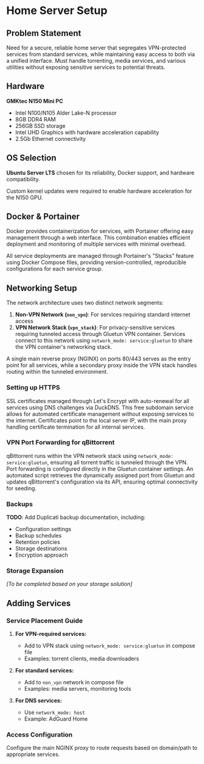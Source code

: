 # Home Server Setup

## Problem Statement
Need for a secure, reliable home server that segregates VPN-protected services from standard services, while maintaining easy access to both via a unified interface. Must handle torrenting, media services, and various utilities without exposing sensitive services to potential threats.

## Hardware
**GMKtec N150 Mini PC**
- Intel N100/N105 Alder Lake-N processor
- 8GB DDR4 RAM
- 256GB SSD storage
- Intel UHD Graphics with hardware acceleration capability
- 2.5Gb Ethernet connectivity

## OS Selection
**Ubuntu Server LTS** chosen for its reliability, Docker support, and hardware compatibility. 

Custom kernel updates were required to enable hardware acceleration for the N150 GPU.

## Docker & Portainer
Docker provides containerization for services, with Portainer offering easy management through a web interface. This combination enables efficient deployment and monitoring of multiple services with minimal overhead.

All service deployments are managed through Portainer's "Stacks" feature using Docker Compose files, providing version-controlled, reproducible configurations for each service group.

## Networking Setup
The network architecture uses two distinct network segments:
1. **Non-VPN Network (`non_vpn`)**: For services requiring standard internet access
2. **VPN Network Stack (`vpn_stack`)**: For privacy-sensitive services requiring tunneled access through Gluetun VPN container. Services connect to this network using `network_mode: service:gluetun` to share the VPN container's networking stack.

A single main reverse proxy (NGINX) on ports 80/443 serves as the entry point for all services, while a secondary proxy inside the VPN stack handles routing within the tunneled environment.

### Setting up HTTPS
SSL certificates managed through Let's Encrypt with auto-renewal for all services using DNS challenges via DuckDNS. This free subdomain service allows for automated certificate management without exposing services to the internet. Certificates point to the local server IP, with the main proxy handling certificate termination for all internal services.

### VPN Port Forwarding for qBittorrent
qBittorrent runs within the VPN network stack using `network_mode: service:gluetun`, ensuring all torrent traffic is tunneled through the VPN. Port forwarding is configured directly in the Gluetun container settings. An automated script retrieves the dynamically assigned port from Gluetun and updates qBittorrent's configuration via its API, ensuring optimal connectivity for seeding.

### Backups
**TODO**: Add Duplicati backup documentation, including:
- Configuration settings
- Backup schedules
- Retention policies
- Storage destinations
- Encryption approach

### Storage Expansion
*[To be completed based on your storage solution]*

## Adding Services

### Service Placement Guide
1. **For VPN-required services:**
   - Add to VPN stack using `network_mode: service:gluetun` in compose file
   - Examples: torrent clients, media downloaders

2. **For standard services:**
   - Add to `non_vpn` network in compose file
   - Examples: media servers, monitoring tools

3. **For DNS services:**
   - Use `network_mode: host`
   - Example: AdGuard Home

### Access Configuration
Configure the main NGINX proxy to route requests based on domain/path to appropriate services.
